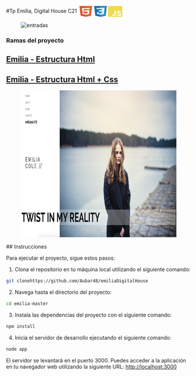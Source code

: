 #Tp Emilia, Digital House C21 <img align="center" alt="HTML" height="30" width="40" src="https://raw.githubusercontent.com/devicons/devicon/master/icons/html5/html5-original.svg"><img align="center" alt="CSS" height="30" width="40" src="https://raw.githubusercontent.com/devicons/devicon/master/icons/css3/css3-original.svg"><img align="center" alt="JS" height="30" width="40" src="https://raw.githubusercontent.com/devicons/devicon/master/icons/javascript/javascript-plain.svg">  
          <figure><img src="./mock/articulo.jpg" alt="entradas"></figure>
### Ramas del proyecto
## [Emilia - Estructura Html](https://github.com/Aubar48/emiliaDigitalHouse/tree/estructura-html)
## [Emilia - Estructura Html + Css](https://github.com/Aubar48/emiliaDigitalHouse/tree/estructura-css)
<figure><img src="./mocks/home.png" alt="logo" style="height: 400px;"></figure>           
            ## Instrucciones

Para ejecutar el proyecto, sigue estos pasos:

1. Clona el repositorio en tu máquina local utilizando el siguiente comando:

```bash
git clonehttps://github.com/Aubar48/emiliaDigitalHouse
```

2. Navega hasta el directorio del proyecto:

```bash
cd emilia-master
```

3. Instala las dependencias del proyecto con el siguiente comando:

```bash
npm install
```

4. Inicia el servidor de desarrollo ejecutando el siguiente comando:

```bash
node app
```

El servidor se levantará en el puerto 3000. Puedes acceder a la aplicación en tu navegador web utilizando la siguiente URL: [http://localhost:3000](http://localhost:3000)